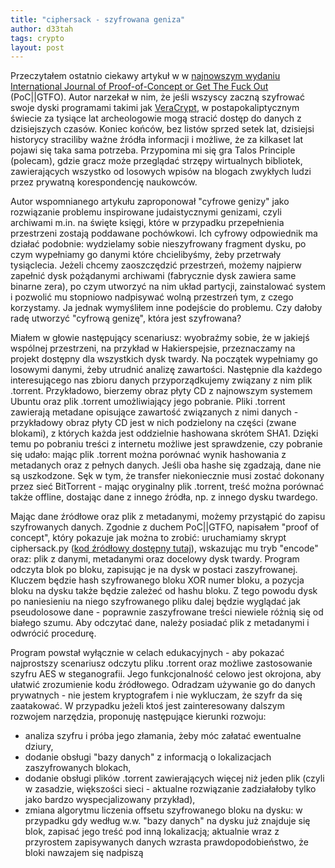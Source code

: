 ```yaml
---
title: "ciphersack - szyfrowana geniza"
author: d33tah
tags: crypto
layout: post
---
```

Przeczytałem ostatnio ciekawy artykuł w w [najnowszym wydaniu International Journal of Proof-of-Concept or Get The Fuck Out](https://archive.org/details/pocorgtfo20/page/n3/mode/2up) (PoC||GTFO). Autor narzekał w nim, że jeśli wszyscy zaczną szyfrować swoje dyski programami takimi jak [VeraCrypt](https://www.veracrypt.fr/en/Downloads.html), w postapokaliptycznym świecie za tysiące lat archeologowie mogą stracić dostęp do danych z dzisiejszych czasów. Koniec końców, bez listów sprzed setek lat, dzisiejsi historycy straciliby ważne źródła informacji i możliwe, że za kilkaset lat pojawi się taka sama potrzeba. Przypomina mi się gra Talos Principle (polecam), gdzie gracz może przeglądać strzępy wirtualnych bibliotek, zawierających wszystko od losowych wpisów na blogach zwykłych ludzi przez prywatną korespondencję naukowców.

Autor wspomnianego artykułu zaproponował "cyfrowe genizy" jako rozwiązanie problemu inspirowane judaistycznymi genizami, czyli archiwami m.in. na święte księgi, które w przypadku przepełnienia przestrzeni zostają poddawane pochówkowi. Ich cyfrowy odpowiednik ma działać podobnie: wydzielamy sobie nieszyfrowany fragment dysku, po czym wypełniamy go danymi które chcielibyśmy, żeby przetrwały tysiąclecia. Jeżeli chcemy zaoszczędzić przestrzeń, możemy najpierw zapełnić dysk pożądanymi archiwami (fabrycznie dysk zawiera same binarne zera), po czym utworzyć na nim układ partycji, zainstalować system i pozwolić mu stopniowo nadpisywać wolną przestrzeń tym, z czego korzystamy. Ja jednak wymyśliłem inne podejście do problemu. Czy dałoby radę utworzyć "cyfrową genizę", która jest szyfrowana?

Miałem w głowie następujący scenariusz: wyobraźmy sobie, że w jakiejś wspólnej przestrzeni, na przykład w Hakierspejsie, przeznaczamy na projekt dostępny dla wszystkich dysk twardy. Na początek wypełniamy go losowymi danymi, żeby utrudnić analizę zawartości. Następnie dla każdego interesującego nas zbioru danych przyporządkujemy związany z nim plik .torrent. Przykładowo, bierzemy obraz płyty CD z najnowszym systemem Ubuntu oraz plik .torrent umożliwiający jego pobranie. Pliki .torrent zawierają metadane opisujące zawartość związanych z nimi danych - przykładowy obraz płyty CD jest w nich podzielony na części (zwane blokami), z których każda jest oddzielnie hashowana skrótem SHA1. Dzięki temu po pobraniu treści z internetu możliwe jest sprawdzenie, czy pobranie się udało: mając plik .torrent można porównać wynik hashowania z metadanych oraz z pełnych danych. Jeśli oba hashe się zgadzają, dane nie są uszkodzone. Sęk w tym, że transfer niekoniecznie musi zostać dokonany przez sieć BitTorrent - mając oryginalny plik .torrent, treść można porównać także offline, dostając dane z innego źródła, np. z innego dysku twardego.

Mając dane źródłowe oraz plik z metadanymi, możemy przystąpić do zapisu szyfrowanych danych. Zgodnie z duchem PoC||GTFO, napisałem "proof of concept", który pokazuje jak można to zrobić: uruchamiamy skrypt ciphersack.py ([kod źródłowy dostępny tutaj](https://github.com/hakierspejs/ciphersack)), wskazując mu tryb "encode" oraz: plik z danymi, metadanymi oraz docelowy dysk twardy. Program odczyta blok po bloku, zapisując je na dysk w postaci zaszyfrowanej. Kluczem będzie hash szyfrowanego bloku XOR numer bloku, a pozycja bloku na dysku także będzie zależeć od hashu bloku. Z tego powodu dysk po naniesieniu na niego szyfrowanego pliku dalej będzie wyglądać jak pseudolosowe dane - poprawnie zaszyfrowane treści niewiele różnią się od białego szumu. Aby odczytać dane, należy posiadać plik z metadanymi i odwrócić procedurę.

Program powstał wyłącznie w celach edukacyjnych - aby pokazać najprostszy scenariusz odczytu pliku .torrent oraz możliwe zastosowanie szyfru AES w steganografii. Jego funkcjonalność celowo jest okrojona, aby ułatwić zrozumienie kodu źródłowego. Odradzam używanie go do danych prywatnych - nie jestem kryptografem i nie wykluczam, że szyfr da się zaatakować. W przypadku jeżeli ktoś jest zainteresowany dalszym rozwojem narzędzia, proponuję następujące kierunki rozwoju:

* analiza szyfru i próba jego złamania, żeby móc załatać ewentualne dziury,
* dodanie obsługi "bazy danych" z informacją o lokalizacjach zaszyfrowanych blokach,
* dodanie obsługi plików .torrent zawierających więcej niż jeden plik (czyli w zasadzie, większości sieci - aktualne rozwiązanie zadziałałoby tylko jako bardzo wyspecjalizowany przykład),
* zmiana algorytmu liczenia offsetu szyfrowanego bloku na dysku: w przypadku gdy według w.w. "bazy danych" na dysku już znajduje się blok, zapisać jego treść pod inną lokalizacją; aktualnie wraz z przyrostem zapisywanych danych wzrasta prawdopodobieństwo, że bloki nawzajem się nadpiszą
